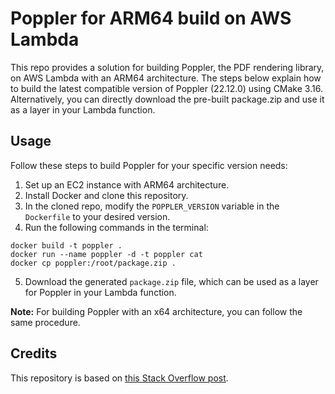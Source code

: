 # Poppler for ARM64 build on AWS Lambda

This repo provides a solution for building Poppler, the PDF rendering library, on AWS Lambda with an ARM64 architecture. The steps below explain how to build the latest compatible version of Poppler (22.12.0) using CMake 3.16. Alternatively, you can directly download the pre-built package.zip and use it as a layer in your Lambda function.

## Usage

Follow these steps to build Poppler for your specific version needs:

1. Set up an EC2 instance with ARM64 architecture.
2. Install Docker and clone this repository.
3. In the cloned repo, modify the `POPPLER_VERSION` variable in the `Dockerfile` to your desired version.
4. Run the following commands in the terminal:

```
docker build -t poppler .
docker run --name poppler -d -t poppler cat
docker cp poppler:/root/package.zip .
```

5. Download the generated `package.zip` file, which can be used as a layer for Poppler in your Lambda function.

**Note:** For building Poppler with an x64 architecture, you can follow the same procedure.

## Credits

This repository is based on [this Stack Overflow post](https://stackoverflow.com/a/69658575).